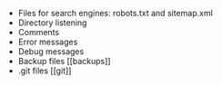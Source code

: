 
* Files for search engines: robots.txt and sitemap.xml
* Directory listening
* Comments
* Error messages
* Debug messages
* Backup files [[backups]]
* .git files [[git]]